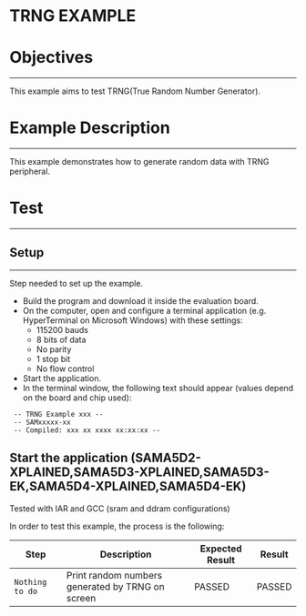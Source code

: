 TRNG EXAMPLE
============

# Objectives
------------
This example aims to test TRNG(True Random Number Generator).


# Example Description
---------------------
This example demonstrates how to generate random data with TRNG peripheral.


# Test
------

## Setup
--------
Step needed to set up the example.

* Build the program and download it inside the evaluation board.
* On the computer, open and configure a terminal application (e.g. HyperTerminal
 on Microsoft Windows) with these settings:
	- 115200 bauds
	- 8 bits of data
	- No parity
	- 1 stop bit
	- No flow control
* Start the application.
* In the terminal window, the following text should appear (values depend on the
 board and chip used):
```
 -- TRNG Example xxx --
 -- SAMxxxxx-xx
 -- Compiled: xxx xx xxxx xx:xx:xx --
```
## Start the application (SAMA5D2-XPLAINED,SAMA5D3-XPLAINED,SAMA5D3-EK,SAMA5D4-XPLAINED,SAMA5D4-EK)

Tested with IAR and GCC (sram and ddram configurations)

In order to test this example, the process is the following:

Step | Description | Expected Result | Result
-----|-------------|-----------------|-------
`Nothing to do` | Print random numbers generated by TRNG on screen | PASSED | PASSED

